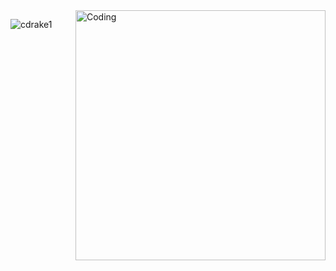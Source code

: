 <img align="right" alt="Coding" width="400" src="https://media4.giphy.com/media/v1.Y2lkPTc5MGI3NjExYmFhbmRsZ2FvaHcwb2p6cXp3bWw0ejh3NmNvM2FtaXQ2bmprbnR3ZCZlcD12MV9pbnRlcm5hbF9naWZfYnlfaWQmY3Q9Zw/11KzOet1ElBDz2/giphy.gif">

<p><img align="left" src="https://github-readme-stats.vercel.app/api/top-langs?username=cdrake1&show_icons=true&theme=tokyonight&title_color=0061ff&text_color=0056d6&locale=en&layout=compact&langs_count=8" alt="cdrake1" /></p>




